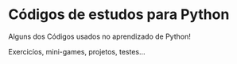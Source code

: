 # Códigos de estudos para Python
 Alguns dos Códigos usados no aprendizado de Python!

 Exercicíos, mini-games, projetos, testes...
 
 

